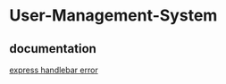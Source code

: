 # User-Management-System

## documentation
[express handlebar error](https://stackoverflow.com/questions/69959820/typeerror-exphbs-is-not-a-function)